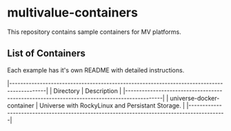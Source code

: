# multivalue-containers

This repository contains sample containers for MV platforms.

## List of Containers

Each example has it's own README with detailed instructions.

|-------------------------------------------------------------------------------------------|
| Directory                            | Description                                        |
|-------------------------------------------------------------------------------------------|
| universe-docker-container            | Universe with RockyLinux and Persistant Storage.   |
|-------------------------------------------------------------------------------------------|


